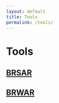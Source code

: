 ```yaml
---
layout: default
title: Tools
permalink: /tools/
---
```


# Tools

## [BRSAR](/tools/brsar)

## [BRWAR](/tools/brwar)

